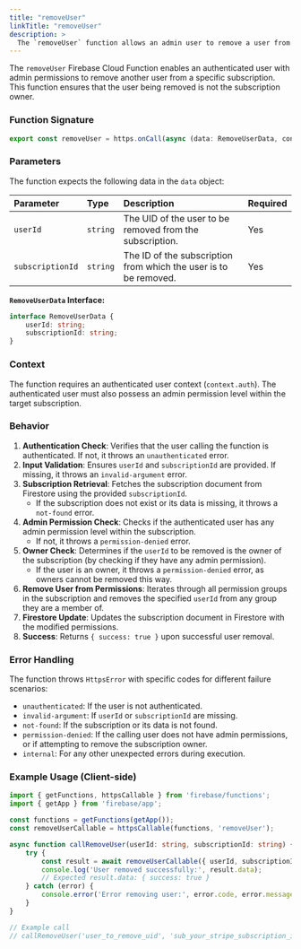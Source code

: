 ```yaml
---
title: "removeUser"
linkTitle: "removeUser"
description: >
  The `removeUser` function allows an admin user to remove a user from a subscription.
---
```


The `removeUser` Firebase Cloud Function enables an authenticated user with admin permissions to remove another user from a specific subscription. This function ensures that the user being removed is not the subscription owner.

### Function Signature

```typescript
export const removeUser = https.onCall(async (data: RemoveUserData, context) => { ... });
```

### Parameters

The function expects the following data in the `data` object:

| Parameter      | Type     | Description                                                              | Required |
| :------------- | :------- | :----------------------------------------------------------------------- | :------- |
| `userId`         | `string` | The UID of the user to be removed from the subscription.                 | Yes      |
| `subscriptionId` | `string` | The ID of the subscription from which the user is to be removed.         | Yes      |

**`RemoveUserData` Interface:**

```typescript
interface RemoveUserData {
    userId: string;
    subscriptionId: string;
}
```

### Context

The function requires an authenticated user context (`context.auth`). The authenticated user must also possess an admin permission level within the target subscription.

### Behavior

1.  **Authentication Check**: Verifies that the user calling the function is authenticated. If not, it throws an `unauthenticated` error.
2.  **Input Validation**: Ensures `userId` and `subscriptionId` are provided. If missing, it throws an `invalid-argument` error.
3.  **Subscription Retrieval**: Fetches the subscription document from Firestore using the provided `subscriptionId`.
    *   If the subscription does not exist or its data is missing, it throws a `not-found` error.
4.  **Admin Permission Check**: Checks if the authenticated user has any admin permission level within the subscription.
    *   If not, it throws a `permission-denied` error.
5.  **Owner Check**: Determines if the `userId` to be removed is the owner of the subscription (by checking if they have any admin permission).
    *   If the user is an owner, it throws a `permission-denied` error, as owners cannot be removed this way.
6.  **Remove User from Permissions**: Iterates through all permission groups in the subscription and removes the specified `userId` from any group they are a member of.
7.  **Firestore Update**: Updates the subscription document in Firestore with the modified permissions.
8.  **Success**: Returns `{ success: true }` upon successful user removal.

### Error Handling

The function throws `HttpsError` with specific codes for different failure scenarios:

*   `unauthenticated`: If the user is not authenticated.
*   `invalid-argument`: If `userId` or `subscriptionId` are missing.
*   `not-found`: If the subscription or its data is not found.
*   `permission-denied`: If the calling user does not have admin permissions, or if attempting to remove the subscription owner.
*   `internal`: For any other unexpected errors during execution.

### Example Usage (Client-side)

```typescript
import { getFunctions, httpsCallable } from 'firebase/functions';
import { getApp } from 'firebase/app';

const functions = getFunctions(getApp());
const removeUserCallable = httpsCallable(functions, 'removeUser');

async function callRemoveUser(userId: string, subscriptionId: string) {
    try {
        const result = await removeUserCallable({ userId, subscriptionId });
        console.log('User removed successfully:', result.data);
        // Expected result.data: { success: true }
    } catch (error) {
        console.error('Error removing user:', error.code, error.message);
    }
}

// Example call
// callRemoveUser('user_to_remove_uid', 'sub_your_stripe_subscription_id');
